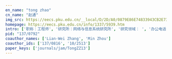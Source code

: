```yaml
---
en_name: "tong zhao"
cn_name: "赵通"
img_src: https://eecs.pku.edu.cn/__local/D/2D/A0/0879E86E74833943CB2E732967E_9A3C38CC_BD6.vsb?e=.jpg
homepage: https://eecs.pku.edu.cn/info/1337/5939.htm
intro: ['职称：工程师', '研究所：网络与信息系统研究所', '研究领域： ', '办公电话：86-10-62765815-8006', '电子邮件：zt@net.pku.edu.cn', '个人主页： ']
pid: "137/0792"
coauthor_names: ['Lian-Wei Zhang', 'Min Zhou']
coauthor_ids: ['137/0816', '10/2513']
paper_keys: ['journals/jam/TongZZ13']
---
```

